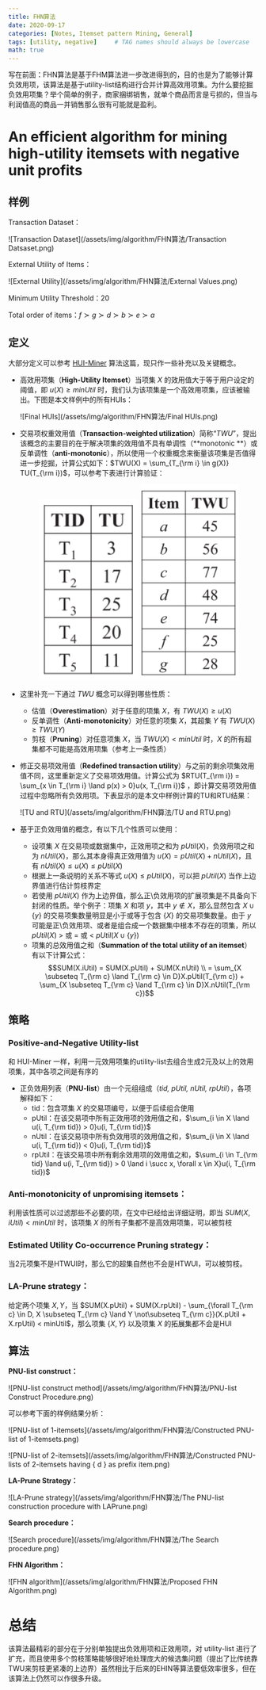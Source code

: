 ```yaml
---
title: FHN算法
date: 2020-09-17
categories: [Notes, Itemset pattern Mining, General]
tags: [utility, negative]     # TAG names should always be lowercase
math: true
---
```


写在前面：FHN算法是基于FHM算法进一步改进得到的，目的也是为了能够计算负效用项，该算法是基于utility-list结构进行合并计算高效用项集。为什么要挖掘负效用项集？举个简单的例子，商家捆绑销售，就单个商品而言是亏损的，但当与利润值高的商品一并销售那么很有可能就是盈利。

# An efficient algorithm for mining high-utility itemsets with negative unit profits

## 样例

Transaction Dataset：

![Transaction Dataset](/assets/img/algorithm/FHN算法/Transaction Datsaset.png)

External Utility of Items：

![External Utility](/assets/img/algorithm/FHN算法/External Values.png)

Minimum Utility Threshold：20

Total order of items：$f \succ g \succ d \succ b \succ e \succ a$

## 定义

大部分定义可以参考 [HUI-Miner](https://suarne.github.io/posts/HUI-Miner%E7%AE%97%E6%B3%95/) 算法这篇，现只作一些补充以及关键概念。

+ 高效用项集（**High-Utility Itemset**）当项集 $X$ 的效用值大于等于用户设定的阈值，即 $u(X) \ge minUtil$ 时，我们认为该项集是一个高效用项集，应该被输出。下图是本文样例中的所有HUIs：

  ![Final HUIs](/assets/img/algorithm/FHN算法/Final HUIs.png)

+ 交易项权重效用值（**Transaction-weighted utilization**）简称“_TWU_”，提出该概念的主要目的在于解决项集的效用值不具有单调性（**monotonic **）或反单调性（**anti-monotonic**），所以使用一个权重概念来衡量该项集是否值得进一步挖掘，计算公式如下：$TWU(X) = \sum_{T_{\rm i} \in g(X)} TU(T_{\rm i})$，可以参考下表进行计算验证：

  <center calss="half">
      <img src="/assets/img/algorithm/FHN算法/TU.png" width=200 alt="Transaction Utility"/>
      <img src="/assets/img/algorithm/FHN算法/TWU.png" width=200 alt="Transaction-Weighted Utility"/>
  </center>

+ 这里补充一下通过 $TWU$ 概念可以得到哪些性质：

  - 估值（**Overestimation**）对于任意的项集 $X$，有 $TWU(X) \ge u(X)$
  - 反单调性（**Anti-monotonicity**）对任意的项集 $X$，其超集 $Y$ 有 $TWU(X) \ge TWU(Y)$
  - 剪枝（**Pruning**）对任意项集 $X$，当 $TWU(X) < minUtil$ 时，$X$ 的所有超集都不可能是高效用项集（参考上一条性质）

+ 修正交易项效用值（**Redefined transaction utility**）与之前的剩余项集效用值不同，这里重新定义了交易项效用值。计算公式为 $RTU(T_{\rm i}) = \sum_{x \in T_{\rm i} \land p(x) > 0}u(x, T_{\rm i})$ ，即计算交易项效用值过程中忽略所有负效用项。下表显示的是本文中样例计算的TU和RTU结果：

  ![TU and RTU](/assets/img/algorithm/FHN算法/TU and RTU.png)

+ 基于正负效用值的概念，有以下几个性质可以使用：

  - 设项集 $X$ 在交易项或数据集中，正效用项之和为 $pUtil(X)$，负效用项之和为 $nUtil(X)$，那么其本身得真正效用值为 $u(X) = pUtil(X) + nUtil(X)$，且有 $nUtil(X) \le u(X) \le pUtil(X)$
  - 根据上一条说明的关系不等式 $u(X) \le pUtil(X)$，可以把 $pUtil(X)$ 当作上边界值进行估计剪枝界定
  - 若使用 $pUtil(X)$ 作为上边界值，那么正\负效用项的扩展项集是不具备向下封闭的性质。举个例子：项集 $X$ 和项 $y$，其中 $y \notin X$，那么显然包含 $X \cup \lbrace y\rbrace$ 的交易项集数量明显是小于或等于包含 $\lbrace X\rbrace$ 的交易项集数量。由于 $y$ 可能是正\负效用项、或者是组合成一个数据集中根本不存在的项集，所以 $pUtil(X)$ > 或 = 或 < $pUtil(X \cup \lbrace y\rbrace)$
  - 项集的总效用值之和（**Summation of the total utility of an itemset**）有以下计算公式：$$SUM(X.iUtil) = SUM(X.pUtil) + SUM(X.nUtil) \\ = \sum_{X \subseteq T_{\rm c} \land T_{\rm c} \in D}X.pUtil(T_{\rm c}) + \sum_{X \subseteq T_{\rm c} \land T_{\rm c} \in D}X.nUtil(T_{\rm c})$$

## 策略

### Positive-and-Negative Utility-list

和 HUI-Miner 一样，利用一元效用项集的utility-list去组合生成2元及以上的效用项集，其中各项之间是有序的

+ 正负效用列表（**PNU-list**）由一个元组组成（_tid, pUtil, nUtil, rpUtil_），各项解释如下：
  - tid：包含项集 $X$ 的交易项编号，以便于后续组合使用
  - pUtil：在该交易项中所有正效用项的效用值之和，$\sum_{i \in X \land u(i, T_{\rm tid}) > 0}u(i, T_{\rm tid})$
  - nUtil：在该交易项中所有负效用项的效用值之和，$\sum_{i \in X \land u(i, T_{\rm tid}) < 0}u(i, T_{\rm tid})$
  - rpUtil：在该交易项中所有剩余效用项的效用值之和，$\sum_{i \in T_{\rm tid} \land u(i, T_{\rm tid}) > 0 \land i \succ x, \forall x \in X}u(i, T_{\rm tid})$

### Anti-monotonicity of unpromising itemsets：

利用该性质可以过滤那些不必要的项，在文中已经给出详细证明，即当 $SUM(X, iUtil) < minUtil$ 时，该项集 $X$ 的所有子集都不是高效用项集，可以被剪枝

### Estimated Utility Co-occurrence Pruning strategy：

当2元项集不是HTWUI时，那么它的超集自然也不会是HTWUI，可以被剪枝。

### LA-Prune strategy：

给定两个项集 $X, \, Y$，当 $SUM(X.pUtil) + SUM(X.rpUtil) - \sum_{\forall T_{\rm c} \in D, X \subseteq T_{\rm c} \land Y \not\subseteq T_{\rm c}}(X.pUtil + X.rpUtil) < minUtil$，那么项集 $\lbrace X, \, Y\rbrace$ 以及项集 $X$ 的拓展集都不会是HUI

## 算法

**PNU-list construct：**

![PNU-list construct method](/assets/img/algorithm/FHN算法/PNU-list Construct Procedure.png)

可以参考下面的样例结果分析：

![PNU-list of 1-itemsets](/assets/img/algorithm/FHN算法/Constructed PNU-list of 1-itemsets.png)

![PNU-list of 2-itemsets](/assets/img/algorithm/FHN算法/Constructed PNU-lists of 2-itemsets having { d } as prefix item.png)

**LA-Prune Strategy：**

![LA-Prune strategy](/assets/img/algorithm/FHN算法/The PNU-list construction procedure with LAPrune.png)

**Search procedure：**

![Search procedure](/assets/img/algorithm/FHN算法/The Search procedure.png)

**FHN Algorithm：**

![FHN algorithm](/assets/img/algorithm/FHN算法/Proposed FHN Algorithm.png)

# 总结

该算法最精彩的部分在于分别单独提出负效用项和正效用项，对 utility-list 进行了扩充，而且使用多个剪枝策略能够很好地处理庞大的候选集问题（提出了比传统靠TWU来剪枝更紧凑的上边界）虽然相比于后来的EHIN等算法要低效率很多，但在该算法上仍然可以作很多升级。